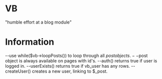 # VB
"humble effort at a blog module"

# Information

--use while($vb->loopPosts()) to loop through all $post objects.
--$post object is always available on pages with id's.
--auth() returns true if user is logged in.
--userExists() returns true if vb_user has any rows.
--createUser() creates a new user, linking to $_post.
